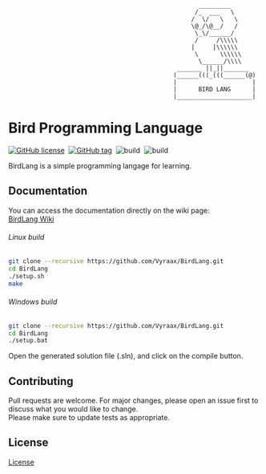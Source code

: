                                                          _________
                                                        /_  ___   \
                                                       /  \/   \   \
                                                       \@_/\@__/   /
                                                        \_\/______/
                                                        /     /\\\\\
                                                       |     |\\\\\\
                                                        \      \\\\\\
                                                         \______/\\\\
                                                   _______ ||_||_______
                                                  (______(((_(((______(@)
                                                  |                     |
                                                  |      BIRD LANG      |
                                                  |_____________________|

# Bird Programming Language

[![GitHub license](https://img.shields.io/github/license/Vyraax/BirdLang.svg)](https://github.com/Vyraax/BirdLang/blob/master/LICENSE)&nbsp;
[![GitHub tag](https://img.shields.io/github/tag/Vyraax/BirdLang.svg)](https://gitHub.com/Vyraax/BirdLang/tags/)&nbsp;
![build](https://github.com/Vyraax/BirdLang/workflows/Linux%20x64/badge.svg?branch=master)&nbsp;
![build](https://github.com/Vyraax/BirdLang/workflows/Windows%20x64/badge.svg?branch=master)

BirdLang is a simple programming langage for learning.

## Documentation
You can access the documentation directly on the wiki page:\
[BirdLang Wiki](https://github.com/Vyraax/BirdLang/wiki)

###### Linux build

```bash
git clone --recursive https://github.com/Vyraax/BirdLang.git
cd BirdLang
./setup.sh
make
```

###### Windows build

```bash
git clone --recursive https://github.com/Vyraax/BirdLang.git
cd BirdLang
./setup.bat
```

Open the generated solution file (.sln), and click on the compile button.

## Contributing
Pull requests are welcome. For major changes, please open an issue first to discuss what you would like to change.\
Please make sure to update tests as appropriate.

## License
[License](https://github.com/Vyraax/BirdLang/tree/master/LICENSE)

